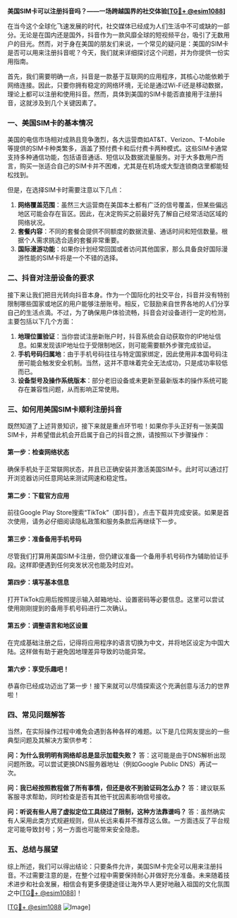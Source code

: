 **美国SIM卡可以注册抖音吗？——一场跨越国界的社交体验[[TG💪+ @esim1088](https://t.me/s/esim1088)]**

在当今这个全球化飞速发展的时代，社交媒体已经成为人们生活中不可或缺的一部分。无论是在国内还是国外，抖音作为一款风靡全球的短视频平台，吸引了无数用户的目光。然而，对于身在美国的朋友们来说，一个常见的疑问是：美国的SIM卡是否可以用来注册抖音呢？今天，我们就来详细探讨这个问题，并为你提供一份实用指南。

首先，我们需要明确一点，抖音是一款基于互联网的应用程序，其核心功能依赖于网络连接。因此，只要你拥有稳定的网络环境，无论是通过Wi-Fi还是移动数据，理论上都可以注册和使用抖音。然而，具体到美国的SIM卡能否直接用于注册抖音，这就涉及到几个关键因素了。

### **一、美国SIM卡的基本情况**

美国的电信市场相对成熟且竞争激烈，各大运营商如AT&T、Verizon、T-Mobile等提供的SIM卡种类繁多，涵盖了预付费卡和后付费卡两种模式。这些SIM卡通常支持多种通信功能，包括语音通话、短信以及数据流量服务。对于大多数用户而言，购买一张适合自己的SIM卡并不困难，尤其是在机场或大型连锁商店里都能轻松找到。

但是，在选择SIM卡时需要注意以下几点：

1. **网络覆盖范围**：虽然三大运营商在美国本土都有广泛的信号覆盖，但某些偏远地区可能会存在盲区。因此，在决定购买之前最好先了解自己经常活动区域的网络状况。
2. **套餐内容**：不同的套餐会提供不同额度的数据流量、通话时间和短信数量。根据个人需求挑选合适的套餐非常重要。
3. **国际漫游功能**：如果你计划经常回国或者访问其他国家，那么具备良好国际漫游性能的SIM卡将是一个不错的选择。

### **二、抖音对注册设备的要求**

接下来让我们把目光转向抖音本身。作为一个国际化的社交平台，抖音并没有特别限制哪些国家或地区的用户能够注册账号。相反，它鼓励来自世界各地的人们分享自己的生活点滴。不过，为了确保用户体验流畅，抖音会对设备进行一定的检测，主要包括以下几个方面：

1. **地理位置验证**：当你尝试注册新账户时，抖音系统会自动获取你的IP地址信息。如果发现该IP地址位于受限制地区，则可能需要额外步骤完成验证。
2. **手机号码归属地**：由于手机号码往往与特定国家绑定，因此使用非本国号码注册可能会触发安全机制。当然，这并不意味着完全无法成功，只是成功率较低而已。
3. **设备型号及操作系统版本**：部分老旧设备或未更新至最新版本的操作系统可能存在兼容性问题，从而影响正常使用。

### **三、如何用美国SIM卡顺利注册抖音**

既然知道了上述背景知识，接下来就是重点环节啦！如果你手头正好有一张美国SIM卡，并希望借此机会开启属于自己的抖音之旅，请按照以下步骤操作：

#### **第一步：检查网络状态**
确保手机处于正常联网状态，并且已正确安装并激活美国SIM卡。此时可以通过打开浏览器访问任意网站来测试网速和稳定性。

#### **第二步：下载官方应用**
前往Google Play Store搜索“TikTok”（即抖音），点击下载并完成安装。如果是首次使用，请务必仔细阅读隐私政策和服务条款后再继续下一步。

#### **第三步：准备备用手机号码**
尽管我们打算用美国SIM卡注册，但仍建议准备一个备用手机号码作为辅助验证手段。这样即便遇到任何突发状况也能及时应对。

#### **第四步：填写基本信息**
打开TikTok应用后按照提示输入邮箱地址、设置密码等必要信息。这里可以尝试使用刚刚提到的备用手机号码进行二次确认。

#### **第五步：调整语言和地区设置**
在完成基础注册之后，记得将应用程序的语言切换为中文，并将地区设定为中国大陆。这样做有助于避免因地理差异导致的功能异常。

#### **第六步：享受乐趣吧！**
恭喜你已经成功迈出了第一步！接下来就可以尽情探索这个充满创意与活力的世界啦！

### **四、常见问题解答**

当然，在实际操作过程中难免会遇到各种各样的难题。以下是几位网友提出的一些典型问题及其解决方案供参考：

**问：为什么我明明有网络却总是显示加载失败？**
答：这可能是由于DNS解析出现问题所致。可以尝试更换DNS服务器地址（例如Google Public DNS）再试一次。

**问：我已经按照教程做了所有事情，但还是收不到验证码怎么办？**
答：建议联系客服寻求帮助，同时检查是否有其他干扰因素影响信号接收。

**问：听说有些人用了虚拟定位工具绕过了限制，这种方法靠谱吗？**
答：虽然确实有人采用此类方式规避规则，但从长远来看并不推荐这么做。一方面违反了平台规定可能导致封号；另一方面也可能带来安全隐患。

### **五、总结与展望**

综上所述，我们可以得出结论：只要条件允许，美国SIM卡完全可以用来注册抖音。不过需要注意的是，在整个过程中需要保持耐心并做好充分准备。未来随着技术进步和社会发展，相信会有更多便捷途径让海外华人更好地融入祖国的文化氛围之中[[TG💪+ @esim1088](https://t.me/s/esim1088)]！

[[TG💪+ @esim1088](https://t.me/s/esim1088) ![Image](https://i.postimg.cc/4NQfJmqS/Snipaste-2025-05-13-00-14-12.png)]
